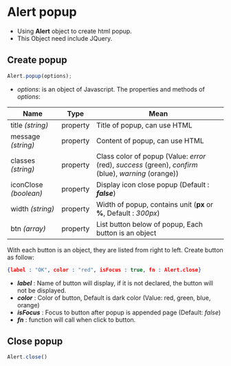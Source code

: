 # Alert popup

* Using **Alert** object to create html popup.
* This Object need include JQuery.

## Create popup

````javascript
Alert.popup(options);
````

* _options_: is an object of Javascript. The properties and methods of _options_:

**Name** | **Type** | **Mean**
--- | --- | ---
title _(string)_ | property | Title of popup, can use HTML
message _(string)_ | property | Content of popup, can use HTML
classes _(string)_ | property | Class color of popup (Value: _error_ (red), _success_ (green), _confirm_ (blue), _warning_ (orange))
iconClose _(boolean)_ | property | Display icon close popup (Default : **_false_**)
width _(string)_ | property | Width of popup, contains unit (**px** or __%__, Default : _300px_)
btn _(array)_ | property | List button below of popup, Each button is an object

With each button is an object, they are listed from right to left. Create button as follow:
````json
{label : "OK", color : "red", isFocus : true, fn : Alert.close}
````

* **_label_** : Name of button will display, if it is not declared, the button will not be displayed.
* **_color_** : Color of button, Default is dark color (Value: red, green, blue, orange)
* **_isFocus_** : Focus to button after popup is appended page (Default: _false_)
* **_fn_** : function will call when click to button.

## Close popup

````javascript
Alert.close()
````